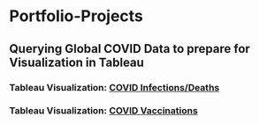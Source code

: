 # Portfolio-Projects

## Querying Global COVID Data to prepare for Visualization in Tableau

### Tableau Visualization: [COVID Infections/Deaths](https://public.tableau.com/app/profile/cory.gargan/viz/COVIDDataInfectionsDeathsNov2022_16683720983450/Dashboard1) 

### Tableau Visualization: [COVID Vaccinations](https://public.tableau.com/app/profile/cory.gargan/viz/COVIDDataVaccinationsNov2022/Dashboard1)
